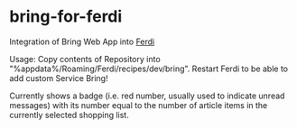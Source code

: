 # bring-for-ferdi
Integration of Bring Web App into [Ferdi](https://getferdi.com)

Usage:
Copy contents of Repository into "%appdata%/Roaming/Ferdi/recipes/dev/bring".
Restart Ferdi to be able to add custom Service Bring!

Currently shows a badge (i.e. red number, usually used to indicate unread messages) with its number equal to the number of article items in the currently selected shopping list.
